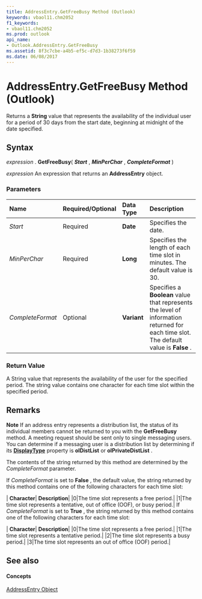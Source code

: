 ```yaml
---
title: AddressEntry.GetFreeBusy Method (Outlook)
keywords: vbaol11.chm2052
f1_keywords:
- vbaol11.chm2052
ms.prod: outlook
api_name:
- Outlook.AddressEntry.GetFreeBusy
ms.assetid: 8f3c7cbe-a4b5-ef5c-d7d3-1b38273f6f59
ms.date: 06/08/2017
---
```



# AddressEntry.GetFreeBusy Method (Outlook)

Returns a  **String** value that represents the availability of the individual user for a period of 30 days from the start date, beginning at midnight of the date specified.


## Syntax

 _expression_ . **GetFreeBusy**( **_Start_** , **_MinPerChar_** , **_CompleteFormat_** )

 _expression_ An expression that returns an **AddressEntry** object.


### Parameters



|**Name**|**Required/Optional**|**Data Type**|**Description**|
|:-----|:-----|:-----|:-----|
| _Start_|Required| **Date**|Specifies the date.|
| _MinPerChar_|Required| **Long**|Specifies the length of each time slot in minutes. The default value is 30.|
| _CompleteFormat_|Optional| **Variant**|Specifies a  **Boolean** value that represents the level of information returned for each time slot. The default value is **False** .|

### Return Value

A String value that represents the availability of the user for the specified period. The string value contains one character for each time slot within the specified period.


## Remarks


 **Note**  If an address entry represents a distribution list, the status of its individual members cannot be returned to you with the  **GetFreeBusy** method. A meeting request should be sent only to single messaging users. You can determine if a messaging user is a distribution list by determining if its **[DisplayType](addressentry-displaytype-property-outlook.md)** property is **olDistList** or **olPrivateDistList** .

The contents of the string returned by this method are determined by the  _CompleteFormat_ parameter.

If  _CompleteFormat_ is set to **False** , the default value, the string returned by this method contains one of the following characters for each time slot:



| **Character**| **Description**|
|0|The time slot represents a free period.|
|1|The time slot represents a tentative, out of office (OOF), or busy period.|
If  _CompleteFormat_ is set to **True** , the string returned by this method contains one of the following characters for each time slot:



| **Character**| **Description**|
|0|The time slot represents a free period.|
|1|The time slot represents a tentative period.|
|2|The time slot represents a busy period.|
|3|The time slot represents an out of office (OOF) period.|

## See also


#### Concepts


[AddressEntry Object](addressentry-object-outlook.md)

